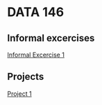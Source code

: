 # DATA 146 

## Informal excercises
[Informal Excercise 1](https://pterwoo.github.io/DATA-146/informal_excercise1.html)

## Projects
[Project 1](...)
